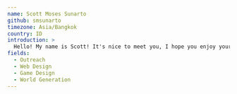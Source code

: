 ```yaml
---
name: Scott Moses Sunarto
github: smsunarto
timezone: Asia/Bangkok
country: ID
introduction: >
  Hello! My name is Scott! It's nice to meet you, I hope you enjoy your stay in MovingBlocks :D
fields:
  - Outreach
  - Web Design
  - Game Design
  - World Generation
---
```

